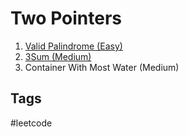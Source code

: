 # Two Pointers

1. [Valid Palindrome (Easy)](../202311110318)
2. [3Sum (Medium)](../202311110407)
3. Container With Most Water (Medium)

## Tags
#leetcode
